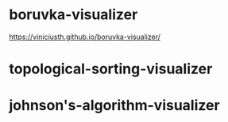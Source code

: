 # boruvka-visualizer
https://viniciusth.github.io/boruvka-visualizer/

# topological-sorting-visualizer

# johnson's-algorithm-visualizer
